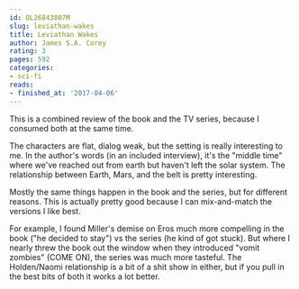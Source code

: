 ```yaml
---
id: OL26843807M
slug: leviathan-wakes
title: Leviathan Wakes
author: James S.A. Corey
rating: 3
pages: 592
categories:
- sci-fi
reads:
- finished_at: '2017-04-06'
---
```

This is a combined review of the book and the TV series, because I consumed both at the same time.

The characters are flat, dialog weak, but the setting is really interesting to me. In the author's words (in an included interview), it's the "middle time" where we've reached out from earth but haven't left the solar system. The relationship between Earth, Mars, and the belt is pretty interesting.

Mostly the same things happen in the book and the series, but for different reasons. This is actually pretty good because I can mix-and-match the versions I like best.

For example, I found Miller's demise on Eros much more compelling in the book ("he decided to stay") vs the series (he kind of got stuck). But where I nearly threw the book out the window when they introduced "vomit zombies" (COME ON), the series was much more tasteful. The Holden/Naomi relationship is a bit of a shit show in either, but if you pull in the best bits of both it works a lot better.
